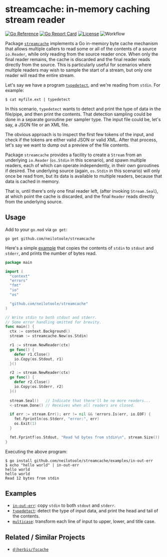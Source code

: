 # streamcache: in-memory caching stream reader

[![Go Reference](https://pkg.go.dev/badge/github.com/neilotoole/streamcache.svg)](https://pkg.go.dev/github.com/neilotoole/streamcache)
[![Go Report Card](https://goreportcard.com/badge/neilotoole/streamcache)](https://goreportcard.com/report/neilotoole/streamcache)
[![License](https://img.shields.io/badge/License-MIT-blue.svg)](https://github.com/neilotoole/streamcache/blob/master/LICENSE)
![Workflow](https://github.com/neilotoole/streamcache/actions/workflows/go.yml/badge.svg)


Package [`streamcache`](https://pkg.go.dev/github.com/neilotoole/streamcache)
implements a Go in-memory byte cache mechanism that allows multiple callers to
read some or all of the contents of a source `io.Reader`, while only reading
from the source reader once. When only the final reader remains, the cache is
discarded and the final reader reads directly from the source. This is particularly
useful for scenarios where multiple readers may wish to sample the start of a
stream, but only one reader will read the entire stream.

Let's say we have a program [`typedetect`](./examples/typedetect),
and we're reading from ``stdin``. For example:

```shell
$ cat myfile.ext | typedetect  
```

In this scenario, `typedetect` wants to detect
and print the type of data in the file/pipe, and then print the contents.
That detection sampling could be done in a separate goroutine per sampler type.
The input file could be, let's say, a JSON file or an XML file.

The obvious approach is to inspect the first few tokens of the
input, and check if the tokens are either valid JSON or valid XML.
After that process, let's say we want to dump out a preview of the file contents.

Package `streamcache` provides a facility to create a `Stream` from an
underlying `io.Reader` (`os.Stdin` in this scenario), and spawn multiple
readers, each of which can operate independently, in their own
goroutines if desired. The underlying source (again, `os.Stdin` in this
scenario) will only once be read from, but its data is available to
multiple readers, because that data is cached in memory.

That is, until there's only one final reader left, (after invoking
`Stream.Seal`), at which point the cache is discarded, and
the final `Reader` reads directly from the underlying source.

## Usage

Add to your `go.mod` via `go get`:

```shell
go get github.com/neilotoole/streamcache
```

Here's a simple [example](./examples/in-out-err) that copies the contents
of `stdin` to `stdout` and `stderr`, and prints the number of bytes read.

```go
package main

import (
  "context"
  "errors"
  "fmt"
  "io"
  "os"

  "github.com/neilotoole/streamcache"
)

// Write stdin to both stdout and stderr.
// Some error handling omitted for brevity.
func main() {
  ctx := context.Background()
  stream := streamcache.New(os.Stdin)

  r1 := stream.NewReader(ctx)
  go func() {
    defer r1.Close()
    io.Copy(os.Stdout, r1)
  }()

  r2 := stream.NewReader(ctx)
  go func() {
    defer r2.Close()
    io.Copy(os.Stderr, r2)
  }()
  
  stream.Seal()   // Indicate that there'll be no more readers...
  <-stream.Done() // Receives when all readers are closed.

  if err := stream.Err(); err != nil && !errors.Is(err, io.EOF) {
    fmt.Fprintln(os.Stderr, "error:", err)
    os.Exit(1)
  }

  fmt.Fprintf(os.Stdout, "Read %d bytes from stdin\n", stream.Size())
}
```

Executing the above program:

```shell
$ go install github.com/neilotoole/streamcache/examples/in-out-err
$ echo "hello world" | in-out-err
hello world
hello world
Read 12 bytes from stdin
```

## Examples

- [`in-out-err`](./examples/in-out-err): copy `stdin` to both `stdout` and `stderr`.
- [`typedetect`](./examples/typedetect): detect the type of input data, and print the head and tail
  of the contents.
- [`multicase`](./examples/multicase): transform each line of input to upper, lower, and title case.

## Related / Similar Projects

- [`djherbis/fscache`](https://github.com/djherbis/fscache)
